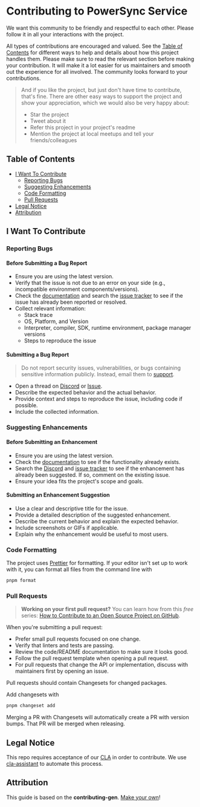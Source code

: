 # Contributing to PowerSync Service

We want this community to be friendly and respectful to each other. Please follow it in all your interactions with the project.

All types of contributions are encouraged and valued. See the [Table of Contents](#table-of-contents) for different ways to help and details about how this project handles them. Please make sure to read the relevant section before making your contribution. It will make it a lot easier for us maintainers and smooth out the experience for all involved. The community looks forward to your contributions.

> And if you like the project, but just don't have time to contribute, that's fine. There are other easy ways to support the project and show your appreciation, which we would also be very happy about:
>
> - Star the project
> - Tweet about it
> - Refer this project in your project's readme
> - Mention the project at local meetups and tell your friends/colleagues

## Table of Contents

- [I Want To Contribute](#i-want-to-contribute)
  - [Reporting Bugs](#reporting-bugs)
  - [Suggesting Enhancements](#suggesting-enhancements)
  - [Code Formatting](#code-formatting)
  - [Pull Requests](#pull-requests)
- [Legal Notice](#legal-notice)
- [Attribution](#attribution)

## I Want To Contribute

### Reporting Bugs

#### Before Submitting a Bug Report

- Ensure you are using the latest version.
- Verify that the issue is not due to an error on your side (e.g., incompatible environment components/versions).
- Check the [documentation](https://docs.powersync.com/) and search the [issue tracker](https://github.com/powersync-ja/powersync-service/issues?q=label%3Abug) to see if the issue has already been reported or resolved.
- Collect relevant information:
  - Stack trace
  - OS, Platform, and Version
  - Interpreter, compiler, SDK, runtime environment, package manager versions
  - Steps to reproduce the issue

#### Submitting a Bug Report

> Do not report security issues, vulnerabilities, or bugs containing sensitive information publicly. Instead, email them to [support](mailto:support@powersync.com).

- Open a thread on [Discord](https://discord.gg/powersync) or [Issue](https://github.com/powersync-ja/powersync-service/issues/new).
- Describe the expected behavior and the actual behavior.
- Provide context and steps to reproduce the issue, including code if possible.
- Include the collected information.

### Suggesting Enhancements

#### Before Submitting an Enhancement

- Ensure you are using the latest version.
- Check the [documentation](https://docs.powersync.com/) to see if the functionality already exists.
- Search the [Discord](https://discord.gg/powersync) and [issue tracker](https://github.com/powersync-ja/powersync-service/issues) to see if the enhancement has already been suggested. If so, comment on the existing issue.
- Ensure your idea fits the project's scope and goals.

#### Submitting an Enhancement Suggestion

- Use a clear and descriptive title for the issue.
- Provide a detailed description of the suggested enhancement.
- Describe the current behavior and explain the expected behavior.
- Include screenshots or GIFs if applicable.
- Explain why the enhancement would be useful to most users.

### Code Formatting

The project uses [Prettier](https://prettier.io/) for formatting. If your editor isn't set up to work with it, you can format all files from the command line with

```bash
pnpm format
```

### Pull Requests

> **Working on your first pull request?** You can learn how from this _free_ series: [How to Contribute to an Open Source Project on GitHub](https://egghead.io/courses/how-to-contribute-to-an-open-source-project-on-github).

When you're submitting a pull request:

- Prefer small pull requests focused on one change.
- Verify that linters and tests are passing.
- Review the code/README documentation to make sure it looks good.
- Follow the pull request template when opening a pull request.
- For pull requests that change the API or implementation, discuss with maintainers first by opening an issue.

Pull requests should contain Changesets for changed packages.

Add changesets with

```Bash
pnpm changeset add
```

Merging a PR with Changesets will automatically create a PR with version bumps. That PR will be merged when releasing.

## Legal Notice

This repo requires acceptance of our [CLA](https://www.powersync.com/legal/cla) in order to contribute. We use [cla-assistant](https://cla-assistant.io/) to automate this process.

## Attribution

This guide is based on the **contributing-gen**. [Make your own](https://github.com/bttger/contributing-gen)!
